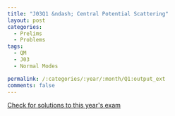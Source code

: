 ```yaml
---
title: "J03Q1 &ndash; Central Potential Scattering"
layout: post
categories:
  - Prelims
  - Problems
tags:
  - QM
  - J03
  - Normal Modes

permalink: /:categories/:year/:month/Q1:output_ext
comments: false
---
```

<object data="2003J1Q.pdf" type="application/pdf" width="100%" height="500"></object>
<div class="message"><a href='https://princetonprelim.com/prelim/10/'>Check for solutions to this year's exam</a></div>